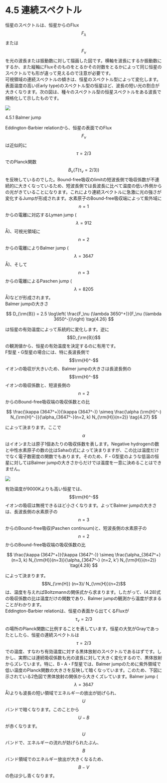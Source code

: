 # 4.5 連続スペクトル

恒星のスペクトルは、恒星からのFlux $$F_\lambda$$または$$F_\nu$$を光の波長または振動数に対して描画した図です。横軸を波長にするか振動数にするか、また縦軸にFluxそのものをとるかその対数をとるかによって同じ恒星のスペクトルでも形が違って見えるので注意が必要です。  
可視領域の連続スペクトルの傾きは、恒星のスペクトル型によって変化します。表面温度の高い(Early type)のスペクトル型の恒星ほど、波長の短い光の割合が大きくなります。次の図は、種々のスペクトル型の恒星スペクトルをある波長で規格化して示したものです。

![](/images/atmos/)

4.5.1 Balmer jump

Eddington-Barbier relationから、恒星の表面でのFlux $$F_\nu$$は近似的に$$\tau=2/3$$でのPlanck関数$$B_\nu (T(\tau_\nu = 2/3))$$を反映しているのでした。Bound-free吸収のlimitの短波長側で吸収係数が不連続的に大きくなっているため、短波長側では長波長に比べて温度の低い外側からの光がきていることになります。これにより連続スペクトルに急激に光の強さが変化するJumpが形成されます。水素原子のBound-free吸収端によって紫外域に$$n=1$$からの電離に対応するLyman jump ($$\lambda = 912$$Å)、可視光領域に$$n=2$$からの電離によりBalmer jump ($$\lambda = 3647$$Å)、そして$$n=3$$からの電離によるPaschen jump ($$\lambda = 8205$$Å)などが形成されます。  
Balmer jumpの大きさ

$$
D_{\rm{B}} 
= 2.5 \log\left( \frac{F_\nu (\lambda 3650^+)}{F_\nu (\lambda 3650^-)}\right) \tag{4.26}
$$

は恒星の有効温度によって系統的に変化します。逆に$$D_{\rm{B}}$$の観測値から、恒星の有効温度を決定するのに有用です。  
F型星・G型星の場合には、特に長波長側で$$\rm{H}^-$$イオンの吸収が大きいため、Balmer jumpの大きさは長波長側の$$\rm{H}^-$$イオンの吸収係数と、短波長側の$$n=2$$からのBound-free吸収端の吸収係数との比

$$
\frac{\kappa (3647^+)}{\kappa (3647^-)} 
\simeq \frac{\alpha (\rm{H}^-) N_{\rm{H}^-}}{\alpha_{3647^-}(n=2, k) N_{\rm{H}}(n=2)} \tag{4.27}
$$

によって決まります。ここで$$\alpha$$はイオンまたは原子1個あたりの吸収係数を表します。Negative hydrogenの数と中性水素原子の数の比はSahaの式によって決まりますが、この比は温度だけでなく電子数密度の関数でもあります。そのため、F・G型星のような低温の恒星に対してはBalmer jumpの大きさからだけでは温度を一意に決めることはできません。

![](/images/atmos/)

有効温度が9000Kよりも高い恒星では、$$\rm{H}^-$$イオンの吸収は無視できるほど小さくなります。よってBalmer jumpの大きさは、長波長側の水素原子の$$n=3$$からのBound-free吸収(Paschen continuum)と、短波長側の水素原子の$$n=2$$からのBound-free吸収端の吸収係数の比

$$
\frac{\kappa (3647^+)}{\kappa (3647^-)}
\simeq \frac{\alpha_{3647^+} (n=3, k) N_{\rm{H}}(n=3)}{\alpha_{3647^-} (n=2, k') N_{\rm{H}}(n=2)} \tag{4.28}
$$

によって決まります。$$N_{\rm{H}} (n=3)/ N_{\rm{H}}(n=2)$$は、温度を与えればBoltzmannの関係式から求まります。したがって、(4.28)式の吸収係数の比は温度だけの関数であり、Balmer jumpの観測から温度が求まることがわかります。  
Eddington-Barbier relationは、恒星の表面から出てくるFluxが$$\tau_\nu = 2/3$$の場所のPlanck関数に比例することを表しています。恒星の大気がGrayであったとしたら、恒星の連続スペクトルは$$\tau=2/3$$での温度、すなわち有効温度に対する黒体放射のスペクトルであるはずです。しかし、実際には連続吸収係数も光の波長に対して大きく変化するので、黒体放射からズレています。特に、B・A・F型星では、Balmer jumpのために紫外領域で低い温度のPlanck関数の大きさを反映して暗くなっています。このため、下図に示されている2色図で黒体放射の関係から大きくズレています。Balmer jump ($$\lambda = 3647$$Å)よりも波長の短い領域でエネルギーの放出が妨げられ、$$U$$バンドで暗くなります。このことから
$$U-B$$が赤くなります。$$U$$バンドで、エネルギーの流れが妨げられたぶん、$$B$$バンド領域でのエネルギー放出が大きくなるため、$$B-V$$の色は少し青くなります。